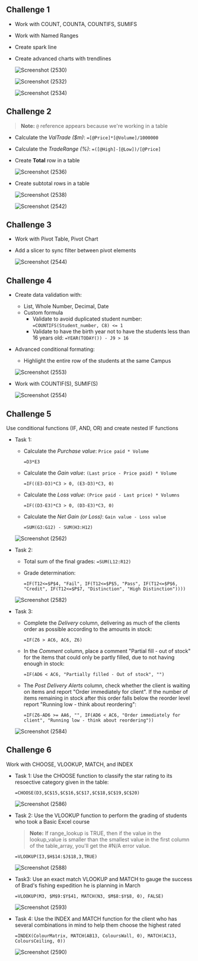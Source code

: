 ## Challenge 1
- Work with COUNT, COUNTA, COUNTIFS, SUMIFS
- Work with Named Ranges
- Create spark line
- Create advanced charts with trendlines
  
  ![Screenshot (2530)](https://github.com/mk-duong/learn-excel/assets/151535478/47d749b5-bd41-4add-b033-b6893641df54)

  ![Screenshot (2532)](https://github.com/mk-duong/learn-excel/assets/151535478/257dcf19-4dfd-46b0-b36c-3eea2078245e)

  ![Screenshot (2534)](https://github.com/mk-duong/learn-excel/assets/151535478/27ba932c-c61b-4c12-9a2a-68071249064b)

## Challenge 2
> **Note:** `@` reference appears because we're working in a table
- Calculate the *ValTrade ($m)*: `=[@Price]*[@Volume]/1000000`
- Calculate the *TradeRange (%)*: `=([@High]-[@Low])/[@Price]`
  
- Create **Total** row in a table
  
  ![Screenshot (2536)](https://github.com/mk-duong/learn-excel/assets/151535478/2389de8b-c3a4-4865-92f0-f76227761c9c)

- Create subtotal rows in a table

  ![Screenshot (2538)](https://github.com/mk-duong/learn-excel/assets/151535478/d4931b76-5b6e-40ed-a2f2-f05366c51de5)
  
  ![Screenshot (2542)](https://github.com/mk-duong/learn-excel/assets/151535478/303a6817-ced8-4366-9024-3c676ac9a745)

## Challenge 3
- Work with Pivot Table, Pivot Chart
- Add a slicer to sync filter between pivot elements

  ![Screenshot (2544)](https://github.com/mk-duong/learn-excel/assets/151535478/9d508c4a-f4bd-46c2-8040-93e0b2058a0c)

## Challenge 4
- Create data validation with:
  + List, Whole Number, Decimal, Date
  + Custom formula
     + Validate to avoid duplicated student number: `=COUNTIFS(Student_number, C8) <= 1`
     + Validate to have the birth year not to have the students less  than 16 years old: `=YEAR(TODAY()) - J9 > 16`

- Advanced conditional formating:
  + Highlight the entire row of the students at the same Campus

  ![Screenshot (2553)](https://github.com/mk-duong/learning-materials/assets/151535478/6cffc952-7348-464c-83ff-7e0bdd08952f) 

- Work with COUNTIF(S), SUMIF(S)
  
  ![Screenshot (2554)](https://github.com/mk-duong/learning-materials/assets/151535478/d20e0157-0bb1-4ffb-b74d-ab3663465aa7)

## Challenge 5
Use conditional functions (IF, AND, OR) and create nested IF functions

- Task 1:
  + Calculate the *Purchase value*: `Price paid * Volume`

    ```=D3*E3```

  + Calculate the *Gain value*: `(Last price - Price paid) * Volume`

    ```=IF((E3-D3)*C3 > 0, (E3-D3)*C3, 0)```

  + Calculate the *Loss value*: `(Price paid - Last price) * Volumns`

    ```=IF((D3-E3)*C3 > 0, (D3-E3)*C3, 0)```

  + Calculate the *Net Gain (or Loss)*: `Gain value - Loss value`

    ```=SUM(G3:G12) - SUM(H3:H12)```

  ![Screenshot (2562)](https://github.com/mk-duong/learning-materials/assets/151535478/b95fbce7-f097-49e5-b37d-e2f2db8e9f75)

- Task 2:
  + Total sum of the final grades: `=SUM(L12:R12)`
  + Grade determination: 
  
    ```=IF(T12<=$P$4, "Fail", IF(T12<=$P$5, "Pass", IF(T12<=$P$6, "Credit", IF(T12<=$P$7, "Distinction", "High Distinction"))))```

  ![Screenshot (2582)](https://github.com/mk-duong/learning-materials/assets/151535478/b0ad8903-e10c-42c9-8f92-adea0493b47b)

- Task 3:
  + Complete the *Delivery* column, delivering as much of the clients order as possible according to the amounts in stock:

    ```=IF(Z6 > AC6, AC6, Z6)```

  + In the *Comment* column, place a comment "Partial fill - out of stock" for the items that could only be partly filled, due to not having enough in stock:

    ```=IF(AD6 < AC6, "Partially filled - Out of stock", "")```

  + The *Post Delivery Alerts* column, check whether the client is waiting on items and report "Order immediately for client". If the number of items remaining in stock after this order falls below the reorder level report "Running low - think about reordering":

    ```=IF(Z6-AD6 >= AA6, "", IF(AD6 < AC6, "Order immediately for client", "Running low - think about reordering"))```

  ![Screenshot (2584)](https://github.com/mk-duong/learning-materials/assets/151535478/8485d0bc-f340-40f1-a91d-8c479e6fb112)


## Challenge 6
Work with CHOOSE, VLOOKUP, MATCH, and INDEX

- Task 1: Use the CHOOSE function to classify the star rating to its resoective category given in the table:

  ```=CHOOSE(D3,$C$15,$C$16,$C$17,$C$18,$C$19,$C$20)```
  
  ![Screenshot (2586)](https://github.com/mk-duong/learning-materials/assets/151535478/967ef625-bc74-47db-84a7-6d580282dcd2)


- Task 2: Use the VLOOKUP function to perform the grading of students who took a Basic Excel course

  > **Note:** If range_lookup is TRUE, then if the value in the lookup_value is smaller than the smallest value in the first column of the table_array, you'll get the #N/A error value.

  ```=VLOOKUP(I3,$H$14:$J$18,3,TRUE)```

  ![Screenshot (2588)](https://github.com/mk-duong/learning-materials/assets/151535478/6a19926c-5cd0-437f-8201-b44c6e22c17f)


- Task3: Use an exact match VLOOKUP and MATCH to gauge the success of Brad's fishing expedition he is planning in March

  ```=VLOOKUP(M3, $M$9:$Y$41, MATCH(N3, $M$8:$Y$8, 0), FALSE)```

  ![Screenshot (2593)](https://github.com/mk-duong/learning-materials/assets/151535478/a57f3f96-a792-4098-8a2e-cc3985621d47)


- Task 4: Use the INDEX and MATCH function for the client who has several combinations in mind to help them choose the highest rated

  ```=INDEX(ColourMatrix, MATCH(AB13, ColoursWall, 0), MATCH(AC13, ColoursCeiling, 0))```

  ![Screenshot (2590)](https://github.com/mk-duong/learning-materials/assets/151535478/dd2b163a-fb70-4716-84a9-1ce75d22f562)


